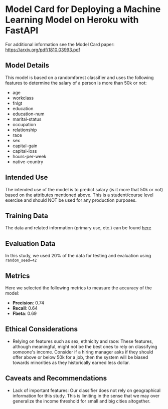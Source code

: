 # Model Card for Deploying a Machine Learning Model on Heroku with FastAPI


For additional information see the Model Card paper: https://arxiv.org/pdf/1810.03993.pdf

## Model Details
This model is based on a randomforest classifier and uses the following features to determine the salary of 
a person is more than 50k or not:

* age
* workclass
* fnlgt
* education
* education-num
* marital-status
* occupation
* relationship
* race
* sex
* capital-gain
* capital-loss
* hours-per-week
* native-country


## Intended Use
The intended use of the model is to predict salary (is it more that 50k or not) based on the attributes mentioned above. This is a student/course level 
exercise and should NOT be used for any production purposes.

## Training Data
The data and related information (primary use, etc.) can be found [here](https://archive.ics.uci.edu/ml/datasets/census+income)

## Evaluation Data
In this study, we used 20% of the data for testing and evaluation using `random_seed=42`

## Metrics
Here we selected the following metrics to measure the accuracy of the model:
* **Precision**:  0.74 
* **Recall**:  0.64
* **Fbeta**:  0.69

## Ethical Considerations
* Relying on features such as sex, ethnicity and race: These features, although meaningful, might not be the best ones 
to rely on classifying someone's income. Consider if a hiring manager asks if they should offer above or below 50k 
for a job, then the system will be biased towards minorities as they historically earned less dollar.

## Caveats and Recommendations
* Lack of important features: Our classifier does not rely on geographical information for this study. This is limiting 
in the sense that we may over generalize the income threshold for small and big cities altogether.
